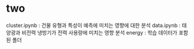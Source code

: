 # two
cluster.ipynb : 건물 유형과 특성이 예측에 미치는 영향에 대한 분석 
data.ipynb : 태양광과 비전력 냉방기가 전력 사용량에 미치는 영향 분석
energy : 학습 데이터가 포함된 폴더
